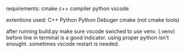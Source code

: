 requirements:
cmake
c++ compiler
python
vscode

extentions used:
C++
Python
Python Debuger
cmake (not cmake tools)

after running build.py make sure vscode swiched to use venv. (.venv) before line in terminal is a good indicator. using proper python isn't enought. sometimes vscode restart is needed.